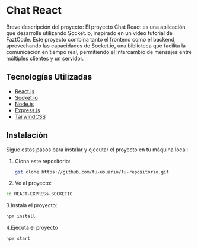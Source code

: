 # Chat React
Breve descripción del proyecto: El proyecto Chat React es una aplicación que desarrollé utilizando Socket.io, inspirado en un video tutorial de FaztCode. Este proyecto combina tanto el frontend como el backend, aprovechando las capacidades de Socket.io, una biblioteca que facilita la comunicación en tiempo real, permitiendo el intercambio de mensajes entre múltiples clientes y un servidor.



## Tecnologías Utilizadas
- [React.js](https://reactjs.org/)
- [Socket.io](https://socket.io/)
- [Node.js](https://nodejs.org/)
- [Express.js](https://expressjs.com/)
- [TailwindCSS](https://tailwindcss.com/)

## Instalación
Sigue estos pasos para instalar y ejecutar el proyecto en tu máquina local:

1. Clona este repositorio:
   ```bash
   git clone https://github.com/tu-usuario/tu-repositorio.git

2. Ve al proyecto:
  ```bash
  cd REACT-EXPRESs-SOCKETIO
```

3.Instala el proyecto:
```bash
npm install
```
4.Ejecuta el proyecto
```bash
npm start
